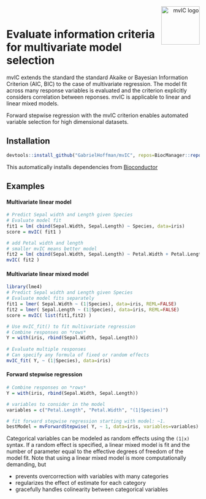 
<div align="right">
<img src="https://deepfigv.mssm.edu/img/software/mvIC/mvIC_logo.png" alt="mvIC logo" width="100px" 
  style="float:right;"><br>
</div>

# Evaluate information criteria for multivariate model selection

mvIC extends the standard the standard Akaike or Bayesian Information Criterion (AIC, BIC) to the case of multivariate regression.  The model fit across many response variables is evaluated and the criterion explicitly considers correlation between reponses.  mvIC is applicable to linear and linear mixed models.

Forward stepwise regression with the mvIC criterion enables automated variable selection for high dimensional datasets.


## Installation
```r
devtools::install_github("GabrielHoffman/mvIC", repos=BiocManager::repositories())
```
This automatically installs dependencies from [Bioconductor](https://bioconductor.org)

## Examples

#### Multivariate linear model
```r
# Predict Sepal width and Length given Species
# Evaluate model fit
fit1 = lm( cbind(Sepal.Width, Sepal.Length) ~ Species, data=iris)
score = mvIC( fit1 )
```

```r
# add Petal width and length
# smaller mvIC means better model
fit2 = lm( cbind(Sepal.Width, Sepal.Length) ~ Petal.Width + Petal.Length + Species, data=iris)
mvIC( fit2 )
```


#### Multivariate linear mixed model
```r
library(lme4)
# Predict Sepal width and Length given Species
# Evaluate model fits separately
fit1 = lmer( Sepal.Width ~ (1|Species), data=iris, REML=FALSE)
fit2 = lmer( Sepal.Length ~ (1|Species), data=iris, REML=FALSE)
score = mvIC( list(fit1,fit2) )

# Use mvIC_fit() to fit multivariate regression
# Combine responses on *rows*
Y = with(iris, rbind(Sepal.Width, Sepal.Length))
 
# Evaluate multiple responses
# Can specify any formula of fixed or random effects
mvIC_fit( Y, ~ (1|Species), data=iris)
```


#### Forward stepwise regression
```r
# Combine responses on *rows*
Y = with(iris, rbind(Sepal.Width, Sepal.Length))

# variables to consider in the model
variables = c("Petal.Length", "Petal.Width", "(1|Species)")

# fit forward stepwise regression starting with model: ~1. 
bestModel = mvForwardStepwise( Y, ~ 1, data=iris, variables=variables)
```

Categorical variables can be modeled as random effects using the `(1|x)` syntax. If a random effect is specified, a linear mixed model is fit and the number of parameter equal to the effective degrees of freedom of the model fit.  Note that using a linear mixed model is more computationally demanding, but 

- prevents overcorrection with variables with many categories
- regularizes the effect of estimate for each category
- gracefully handles colinearity between categorical variables


<!--## Documentation
See [manual](http://deepfigv.mssm.edu/img/software/mvIC/mvIC-manual.pdf) for examples and documentation.-->